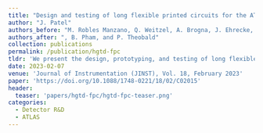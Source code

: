 ```yaml
---
title: "Design and testing of long flexible printed circuits for the ATLAS High Granularity Timing Detector demonstrator"
author: "J. Patel"
authors_before: "M. Robles Manzano, Q. Weitzel, A. Brogna, J. Ehrecke, A. Kurt, L. Masetti, "
authors_after: ", B. Pham, and P. Theobald"
collection: publications
permalink: /publication/hgtd-fpc
tldr: 'We present the design, prototyping, and testing of long flexible printed circuits for the ATLAS High Granularity Timing Detector demonstrator.'
date: 2023-02-07
venue: 'Journal of Instrumentation (JINST), Vol. 18, February 2023'
paper: 'https://doi.org/10.1088/1748-0221/18/02/C02015'
header: 
  teaser: 'papers/hgtd-fpc/hgtd-fpc-teaser.png'
categories:
  - Detector R&D
  - ATLAS
---
```


